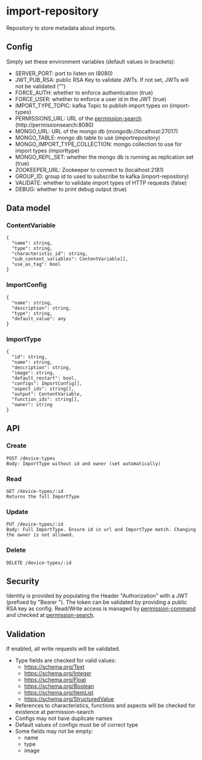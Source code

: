 # import-repository

Repository to store metadata about imports.

## Config

Simply set these environment variables (default values in brackets):
*    SERVER_PORT: port to listen on (8080)
*    JWT_PUB_RSA: public RSA Key to validate JWTs. If not set, JWTs will not be validated ("")
*    FORCE_AUTH: whether to enforce authentication (true)
*    FORCE_USER: whether to enforce a user id in the JWT (true)
*    IMPORT_TYPE_TOPIC: kafka Topic to publish import types on (import-types)
*    PERMISSIONS_URL: URL of the [permission-search](https://github.com/SENERGY-Platform/permission-search) (http://permissionsearch:8080)
*    MONGO_URL: URL of the mongo db (mongodb://localhost:27017)
*    MONGO_TABLE: mongo db table to use (importrepository)
*    MONGO_IMPORT_TYPE_COLLECTION: mongo collection to use for import types (importtype)
*    MONGO_REPL_SET: whether the mongo db is running as replication set (true)
*    ZOOKEEPER_URL: Zookeeper to connect to (localhost:2181)
*    GROUP_ID: group id to used to subscribe to kafka (import-repository)
*    VALIDATE: whether to validate import types of HTTP requests (false)
*    DEBUG: whether to print debug output (true)

## Data model

### ContentVariable
```
{
  "name": string,  
  "type": string,  
  "characteristic_id": string,  
  "sub_content_variables": ContentVariable[],
  "use_as_tag": bool
}
```

### ImportConfig
```
{
  "name": string,
  "description": string,
  "type": string,
  "default_value": any
}
```

### ImportType
```
{
  "id": string,
  "name": string,
  "description": string,
  "image": string,
  "default_restart": bool,
  "configs": ImportConfig[],
  "aspect_ids": string[],
  "output": ContentVariable,
  "function_ids": string[],
  "owner": string
}
```

## API

### Create
```
POST /device-types
Body: ImportType without id and owner (set automatically)
```

### Read
```
GET /device-types/:id
Returns the full ImportType
```

### Update
```
PUT /device-types/:id
Body: Full ImportType. Ensure id in url and ImportType match. Changing the owner is not allowed.
```

### Delete
```
DELETE /device-types/:id
```

## Security
Identity is provided by populating the Header "Authorization" with a JWT (prefixed by "Bearer ").
The token can be validated by providing a public RSA key as config.
Read/Write access is managed by [permission-command](https://github.com/SENERGY-Platform/permission-command)
and checked at [permission-search](https://github.com/SENERGY-Platform/permission-search).

## Validation
If enabled, all write requests will be validated.
* Type fields are checked for valid values:
    * https://schema.org/Text
    * https://schema.org/Integer
    * https://schema.org/Float
    * https://schema.org/Boolean
    * https://schema.org/ItemList
    * https://schema.org/StructuredValue
* References to characteristics, functions and aspects will be checked for existence at permission-search
* Configs may not have duplicate names
* Default values of configs must be of correct type
* Some fields may not be empty:
    * name
    * type
    * image
